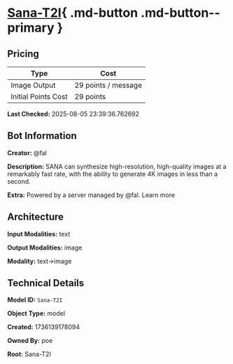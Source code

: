 # [Sana-T2I](https://poe.com/Sana-T2I){ .md-button .md-button--primary }

## Pricing

| Type | Cost |
|------|------|
| Image Output | 29 points / message |
| Initial Points Cost | 29 points |

**Last Checked:** 2025-08-05 23:39:36.762692


## Bot Information

**Creator:** @fal

**Description:** SANA can synthesize high-resolution, high-quality images at a remarkably fast rate, with the ability to generate 4K images in less than a second.

**Extra:** Powered by a server managed by @fal. Learn more


## Architecture

**Input Modalities:** text

**Output Modalities:** image

**Modality:** text->image


## Technical Details

**Model ID:** `Sana-T2I`

**Object Type:** model

**Created:** 1736139178094

**Owned By:** poe

**Root:** Sana-T2I

